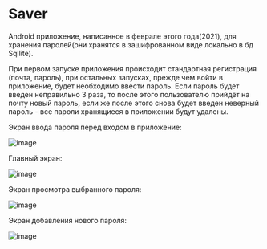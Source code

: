 # Saver
Android приложение, написанное в феврале этого года(2021), для хранения паролей(они хранятся в зашифрованном виде локально в бд Sqllite).


При первом запуске приложения происходит стандартная регистрация (почта, пароль), при остальных запусках, прежде чем войти в приложение, будет необходимо ввести пароль.
Если пароль будет введен неправильно 3 раза, то после этого пользователю прийдёт на почту новый пароль,
если же после этого снова будет введен неверный пароль - все пароли хранящиеся в приложении будут удалены.

Экран ввода пароля перед входом в приложение:

![image](https://user-images.githubusercontent.com/71173909/127316847-448161a7-07c1-4582-8aa7-663ca8488116.png)

Главный экран:

![image](https://user-images.githubusercontent.com/71173909/127317038-2e5dba04-8779-4bdd-b8e6-de6dde36102c.png)

Экран просмотра выбранного пароля:

![image](https://user-images.githubusercontent.com/71173909/127317138-8a89e53f-a497-4d3b-b141-f1915d4bc039.png)

Экран добавления нового пароля:

![image](https://user-images.githubusercontent.com/71173909/127317182-16d4f900-fa88-4e23-a50d-9f539a63cf95.png)
